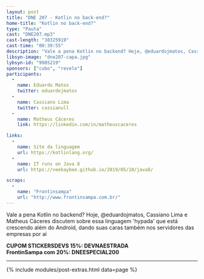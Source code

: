 ```yaml
---
layout: post
title: "DNE 207 - Kotlin no back-end?"
home-title: "Kotlin no back-end?"
type: "Pauta"
cast: "DNE207.mp3"
cast-length: "38325919"
cast-time: "00:39:55"
description: "Vale a pena Kotlin no backend? Hoje, @eduardojmatos, Cassiano Lima e Matheus Cáceres discutem sobre essa linguagem 'hypada' que está crescendo além do Android, dando suas caras também nos servidores das empresas por aí!"
libsyn-image: "dne207-capa.jpg"
lybsyn-id: "9905219"
sponsors: ["cubo", "revelo"]
participants:
  -
    name: Eduardo Matos
    twitter: eduardojmatos
  -
    name: Cassiano Lima
    twitter: cassianull
  -
    name: Matheus Cáceres
    link: https://linkedin.com/in/matheuscaceres

links:
  -
    name: Site da linguagem
    url: https://kotlinlang.org/
  -
    name: IT runs on Java 8
    url: https://veekaybee.github.io/2019/05/10/java8/

scraps:
  -
    name: "Frontinsampa"
    url: "http://www.frontinsampa.com.br/"
---
```


Vale a pena Kotlin no backend? Hoje, @eduardojmatos, Cassiano Lima e Matheus Cáceres discutem sobre essa linguagem 'hypada' que está crescendo além do Android, dando suas caras também nos servidores das empresas por aí

<strong>CUPOM STICKERSDEVS 15%: DEVNAESTRADA</strong>
<br>
<strong>FrontinSampa com 20%: DNEESPECIAL200</strong>

---

{% include modules/post-extras.html data=page %}

